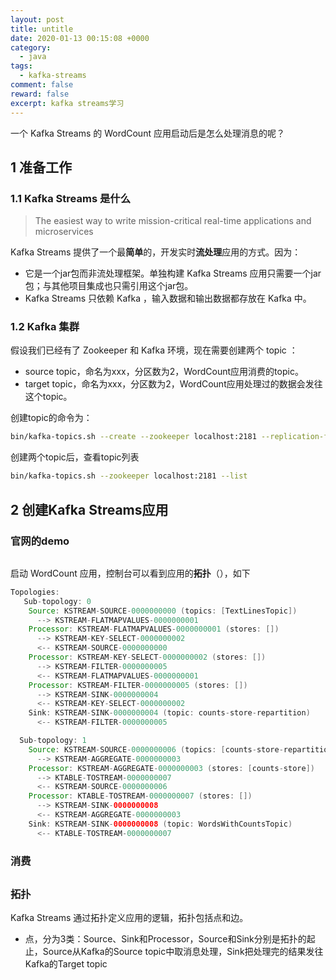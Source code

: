 ```yaml
---
layout: post
title: untitle
date: 2020-01-13 00:15:08 +0000
category:
  - java
tags:
  - kafka-streams
comment: false
reward: false
excerpt: kafka streams学习
---
```


一个 Kafka Streams 的 WordCount 应用启动后是怎么处理消息的呢？

## 1 准备工作

### 1.1 Kafka Streams 是什么

> The easiest way to write mission-critical real-time applications and microservices

Kafka Streams 提供了一个最**简单**的，开发实时**流处理**应用的方式。因为：

- 它是一个jar包而非流处理框架。单独构建 Kafka Streams 应用只需要一个jar包；与其他项目集成也只需引用这个jar包。
- Kafka Streams 只依赖 Kafka ，输入数据和输出数据都存放在 Kafka 中。

### 1.2 Kafka 集群

假设我们已经有了 Zookeeper 和 Kafka 环境，现在需要创建两个 topic ：

- source topic，命名为xxx，分区数为2，WordCount应用消费的topic。
- target topic，命名为xxx，分区数为2，WordCount应用处理过的数据会发往这个topic。

创建topic的命令为：

``` sh
bin/kafka-topics.sh --create --zookeeper localhost:2181 --replication-factor 1 --partitions 2 --topic topic-name
```

创建两个topic后，查看topic列表

``` sh
bin/kafka-topics.sh --zookeeper localhost:2181 --list
```

## 2 创建Kafka Streams应用

### 官网的demo

``` java

```

启动 WordCount 应用，控制台可以看到应用的**拓扑**（），如下

``` java
Topologies:
   Sub-topology: 0
    Source: KSTREAM-SOURCE-0000000000 (topics: [TextLinesTopic])
      --> KSTREAM-FLATMAPVALUES-0000000001
    Processor: KSTREAM-FLATMAPVALUES-0000000001 (stores: [])
      --> KSTREAM-KEY-SELECT-0000000002
      <-- KSTREAM-SOURCE-0000000000
    Processor: KSTREAM-KEY-SELECT-0000000002 (stores: [])
      --> KSTREAM-FILTER-0000000005
      <-- KSTREAM-FLATMAPVALUES-0000000001
    Processor: KSTREAM-FILTER-0000000005 (stores: [])
      --> KSTREAM-SINK-0000000004
      <-- KSTREAM-KEY-SELECT-0000000002
    Sink: KSTREAM-SINK-0000000004 (topic: counts-store-repartition)
      <-- KSTREAM-FILTER-0000000005

  Sub-topology: 1
    Source: KSTREAM-SOURCE-0000000006 (topics: [counts-store-repartition])
      --> KSTREAM-AGGREGATE-0000000003
    Processor: KSTREAM-AGGREGATE-0000000003 (stores: [counts-store])
      --> KTABLE-TOSTREAM-0000000007
      <-- KSTREAM-SOURCE-0000000006
    Processor: KTABLE-TOSTREAM-0000000007 (stores: [])
      --> KSTREAM-SINK-0000000008
      <-- KSTREAM-AGGREGATE-0000000003
    Sink: KSTREAM-SINK-0000000008 (topic: WordsWithCountsTopic)
      <-- KTABLE-TOSTREAM-0000000007
```

### 消费


## 


### 拓扑

Kafka Streams 通过拓扑定义应用的逻辑，拓扑包括点和边。

- 点，分为3类：Source、Sink和Processor，Source和Sink分别是拓扑的起止，Source从Kafka的Source topic中取消息处理，Sink把处理完的结果发往Kafka的Target topic

###